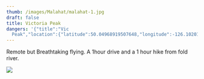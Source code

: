 ```yaml
---
thumb: /images/Malahat/malahat-1.jpg
draft: false
title: Victoria Peak
dangers: '{"title":"Vic
  Peak","location":{"latitude":50.04968919507648,"longitude":-126.10201698746607,"elevation":1878.343426866191},"view":{"latitude":49.983925769090554,"longitude":-126.06504486613322,"height":10391.848999127726,"heading":312.11460932538205,"pitch":-47.5223473485899,"roll":0.033494721082352366}}'
---
```

Remote but Breathtaking flying. A 1hour drive and a 1 hour hike from fold river.

![](/images/Victoria%20Peak/vic-peak-1.jpg)